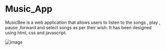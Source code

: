 # Music_App
MusicBee is a web application that allows users to listen to the songs , play , pause ,forward and select songs as per their wish. It has been designed using html, css and javascript.

![image](https://user-images.githubusercontent.com/102463812/195985993-d1af80f0-ddca-40c4-8cab-103f7897c3c4.png)
